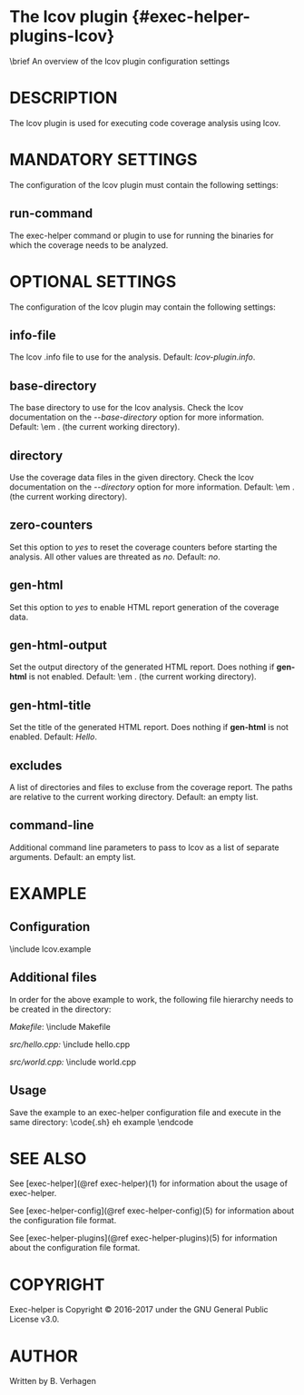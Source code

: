 The lcov plugin  {#exec-helper-plugins-lcov}
===============
\brief An overview of the lcov plugin configuration settings

# DESCRIPTION
The lcov plugin is used for executing code coverage analysis using lcov.

# MANDATORY SETTINGS
The configuration of the lcov plugin must contain the following settings:

## run-command
The exec-helper command or plugin to use for running the binaries for which the coverage needs to be analyzed.

# OPTIONAL SETTINGS
The configuration of the lcov plugin may contain the following settings:

## info-file
The lcov .info file to use for the analysis. Default: _lcov-plugin.info_.

## base-directory
The base directory to use for the lcov analysis. Check the lcov documentation on the _--base-directory_ option for more information. Default: \em . (the current working directory).

## directory
Use the coverage data files in the given directory. Check the lcov documentation on the _--directory_ option for more information. Default: \em . (the current working directory).

## zero-counters
Set this option to _yes_ to reset the coverage counters before starting the analysis. All other values are threated as _no_. Default: _no_.

## gen-html
Set this option to _yes_ to enable HTML report generation of the coverage data.

## gen-html-output
Set the output directory of the generated HTML report. Does nothing if __gen-html__ is not enabled. Default: \em . (the current working directory).

## gen-html-title
Set the title of the generated HTML report. Does nothing if __gen-html__ is not enabled. Default: _Hello_.

## excludes
A list of directories and files to excluse from the coverage report. The paths are relative to the current working directory. Default: an empty list.
 
## command-line
Additional command line parameters to pass to lcov as a list of separate arguments. Default: an empty list.

# EXAMPLE
## Configuration
\include lcov.example

## Additional files
In order for the above example to work, the following file hierarchy needs to be created in the directory:

_Makefile_:
\include Makefile

_src/hello.cpp:_
\include hello.cpp

_src/world.cpp:_
\include world.cpp

## Usage
Save the example to an exec-helper configuration file and execute in the same directory:
\code{.sh}
eh example
\endcode

# SEE ALSO
See [exec-helper](@ref exec-helper)(1) for information about the usage of exec-helper.

See [exec-helper-config](@ref exec-helper-config)(5) for information about the configuration file format.

See [exec-helper-plugins](@ref exec-helper-plugins)(5) for information about the configuration file format.

# COPYRIGHT
Exec-helper is Copyright &copy; 2016-2017 under the GNU General Public License v3.0.

# AUTHOR
Written by B. Verhagen
